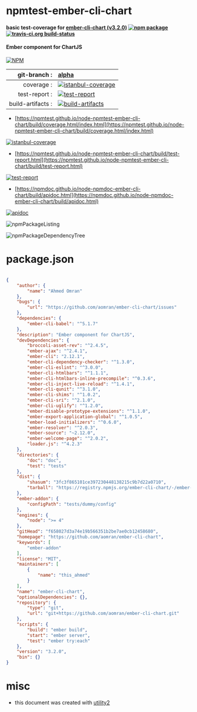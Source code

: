 # npmtest-ember-cli-chart

#### basic test-coverage for  [ember-cli-chart (v3.2.0)](https://github.com/aomran/ember-cli-chart)  [![npm package](https://img.shields.io/npm/v/npmtest-ember-cli-chart.svg?style=flat-square)](https://www.npmjs.org/package/npmtest-ember-cli-chart) [![travis-ci.org build-status](https://api.travis-ci.org/npmtest/node-npmtest-ember-cli-chart.svg)](https://travis-ci.org/npmtest/node-npmtest-ember-cli-chart)

#### Ember component for ChartJS

[![NPM](https://nodei.co/npm/ember-cli-chart.png?downloads=true&downloadRank=true&stars=true)](https://www.npmjs.com/package/ember-cli-chart)

| git-branch : | [alpha](https://github.com/npmtest/node-npmtest-ember-cli-chart/tree/alpha)|
|--:|:--|
| coverage : | [![istanbul-coverage](https://npmtest.github.io/node-npmtest-ember-cli-chart/build/coverage.badge.svg)](https://npmtest.github.io/node-npmtest-ember-cli-chart/build/coverage.html/index.html)|
| test-report : | [![test-report](https://npmtest.github.io/node-npmtest-ember-cli-chart/build/test-report.badge.svg)](https://npmtest.github.io/node-npmtest-ember-cli-chart/build/test-report.html)|
| build-artifacts : | [![build-artifacts](https://npmtest.github.io/node-npmtest-ember-cli-chart/glyphicons_144_folder_open.png)](https://github.com/npmtest/node-npmtest-ember-cli-chart/tree/gh-pages/build)|

- [https://npmtest.github.io/node-npmtest-ember-cli-chart/build/coverage.html/index.html](https://npmtest.github.io/node-npmtest-ember-cli-chart/build/coverage.html/index.html)

[![istanbul-coverage](https://npmtest.github.io/node-npmtest-ember-cli-chart/build/screenCapture.buildCi.browser.%252Ftmp%252Fbuild%252Fcoverage.lib.html.png)](https://npmtest.github.io/node-npmtest-ember-cli-chart/build/coverage.html/index.html)

- [https://npmtest.github.io/node-npmtest-ember-cli-chart/build/test-report.html](https://npmtest.github.io/node-npmtest-ember-cli-chart/build/test-report.html)

[![test-report](https://npmtest.github.io/node-npmtest-ember-cli-chart/build/screenCapture.buildCi.browser.%252Ftmp%252Fbuild%252Ftest-report.html.png)](https://npmtest.github.io/node-npmtest-ember-cli-chart/build/test-report.html)

- [https://npmdoc.github.io/node-npmdoc-ember-cli-chart/build/apidoc.html](https://npmdoc.github.io/node-npmdoc-ember-cli-chart/build/apidoc.html)

[![apidoc](https://npmdoc.github.io/node-npmdoc-ember-cli-chart/build/screenCapture.buildCi.browser.%252Ftmp%252Fbuild%252Fapidoc.html.png)](https://npmdoc.github.io/node-npmdoc-ember-cli-chart/build/apidoc.html)

![npmPackageListing](https://npmtest.github.io/node-npmtest-ember-cli-chart/build/screenCapture.npmPackageListing.svg)

![npmPackageDependencyTree](https://npmtest.github.io/node-npmtest-ember-cli-chart/build/screenCapture.npmPackageDependencyTree.svg)



# package.json

```json

{
    "author": {
        "name": "Ahmed Omran"
    },
    "bugs": {
        "url": "https://github.com/aomran/ember-cli-chart/issues"
    },
    "dependencies": {
        "ember-cli-babel": "^5.1.7"
    },
    "description": "Ember component for ChartJS",
    "devDependencies": {
        "broccoli-asset-rev": "^2.4.5",
        "ember-ajax": "^2.4.1",
        "ember-cli": "2.12.1",
        "ember-cli-dependency-checker": "^1.3.0",
        "ember-cli-eslint": "^3.0.0",
        "ember-cli-htmlbars": "^1.1.1",
        "ember-cli-htmlbars-inline-precompile": "^0.3.6",
        "ember-cli-inject-live-reload": "^1.4.1",
        "ember-cli-qunit": "^3.1.0",
        "ember-cli-shims": "^1.0.2",
        "ember-cli-sri": "^2.1.0",
        "ember-cli-uglify": "^1.2.0",
        "ember-disable-prototype-extensions": "^1.1.0",
        "ember-export-application-global": "^1.0.5",
        "ember-load-initializers": "^0.6.0",
        "ember-resolver": "^2.0.3",
        "ember-source": "~2.12.0",
        "ember-welcome-page": "^2.0.2",
        "loader.js": "^4.2.3"
    },
    "directories": {
        "doc": "doc",
        "test": "tests"
    },
    "dist": {
        "shasum": "3fc3f865101ce397230448138215c9b7d22a0710",
        "tarball": "https://registry.npmjs.org/ember-cli-chart/-/ember-cli-chart-3.2.0.tgz"
    },
    "ember-addon": {
        "configPath": "tests/dummy/config"
    },
    "engines": {
        "node": ">= 4"
    },
    "gitHead": "f658027d3a74e19b566351b2be7ae0cb12458680",
    "homepage": "https://github.com/aomran/ember-cli-chart",
    "keywords": [
        "ember-addon"
    ],
    "license": "MIT",
    "maintainers": [
        {
            "name": "this_ahmed"
        }
    ],
    "name": "ember-cli-chart",
    "optionalDependencies": {},
    "repository": {
        "type": "git",
        "url": "git+https://github.com/aomran/ember-cli-chart.git"
    },
    "scripts": {
        "build": "ember build",
        "start": "ember server",
        "test": "ember try:each"
    },
    "version": "3.2.0",
    "bin": {}
}
```



# misc
- this document was created with [utility2](https://github.com/kaizhu256/node-utility2)

